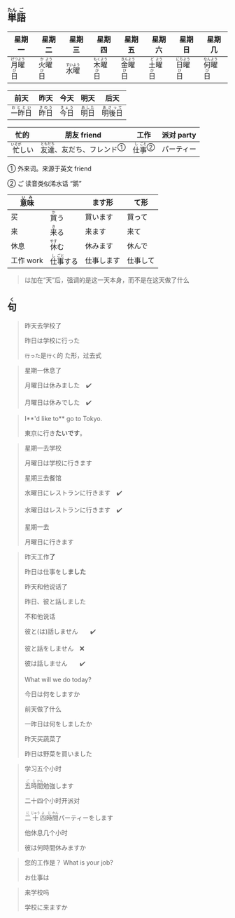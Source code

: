 ## <ruby><rb>単</rb><rt>たん</rt></ruby><ruby><rb>語</rb><rt>ご</rt></ruby>

| 星期一                                                       | 星期二                                                       | 星期三                                                       | 星期四                                                       | 星期五                                                       | 星期六                                                       | 星期日                                                       | 星期几                                                   |
| ------------------------------------------------------------ | ------------------------------------------------------------ | ------------------------------------------------------------ | ------------------------------------------------------------ | ------------------------------------------------------------ | ------------------------------------------------------------ | ------------------------------------------------------------ | -------------------------------------------------------- |
| <ruby><rb>月</rb><rt>げつ</rt></ruby><ruby><rb>曜</rb><rt>よう</rt></ruby><ruby><rb>日</rb><rt>び</rt></ruby> | <ruby><rb>火</rb><rt>か</rt></ruby><ruby><rb>曜</rb><rt>よう</rt></ruby><ruby><rb>日</rb><rt>び</rt></ruby> | <ruby><rb>水</rb><rt>すい</rt></ruby><ruby><rb>曜</rb><rt>よう</rt></ruby> | <ruby><rb>木</rb><rt>もく</rt></ruby><ruby><rb>曜</rb><rt>よう</rt></ruby><ruby><rb>日</rb><rt>び</rt></ruby> | <ruby><rb>金</rb><rt>きん</rt></ruby><ruby><rb>曜</rb><rt>よう</rt></ruby><ruby><rb>日</rb><rt>び</rt></ruby> | <ruby><rb>土</rb><rt>ど</rt></ruby><ruby><rb>曜</rb><rt>よう</rt></ruby><ruby><rb>日</rb><rt>び</rt></ruby> | <ruby><rb>日</rb><rt>にち</rt></ruby><ruby><rb>曜</rb><rt>よう</rt></ruby><ruby><rb>日</rb><rt>び</rt></ruby> | <ruby>何<rt>なん</rt>曜<rt>よう</rt>日<rt>び</rt></ruby> |

| 前天                                          | 昨天                                      | 今天                                      | 明天                                      | 后天                                          |
| --------------------------------------------- | ----------------------------------------- | ----------------------------------------- | ----------------------------------------- | --------------------------------------------- |
| <ruby><rb>一昨日</rb><rt>おととい</rt></ruby> | <ruby><rb>昨日</rb><rt>きのう</rt></ruby> | <ruby><rb>今日</rb><rt>きょう</rt></ruby> | <ruby><rb>明日</rb><rt>あした</rt></ruby> | <ruby><rb>明後日</rb><rt>あさって</rt></ruby> |

| 忙的                                        | 朋友 friend                                                  | 工作                                                         | 派对 party |
| ------------------------------------------- | ------------------------------------------------------------ | ------------------------------------------------------------ | ---------- |
| <ruby><rb>忙</rb><rt>いそが</rt></ruby>しい | <ruby><rb>友</rb><rt>とも</rt></ruby><ruby><rb>達</rb><rt>だち</rt></ruby>、友だち、<a>フレンド</a><sup>①</sup> | <ruby><rb>仕</rb><rt>し</rt></ruby><a><ruby><rb>事</rb><rt>ごと</rt></ruby></a><sup>②</sup> | パーティー |

① 外来词。来源于英文 friend

② ご 读音类似浠水话 “鹅”

| <ruby>意<rt>い</rt>味<rt>み</rt></ruby> |                                               | ます形     | て形     |
| --------------------------------------- | --------------------------------------------- | ---------- | -------- |
| 买                                      | <ruby>買<rt>か</rt>う</ruby>                  | 買います   | 買って   |
| 来                                      | <ruby>来<rt>き</rt>る</ruby>                  | 来ます     | 来て     |
| 休息                                    | <ruby>休<rt>やす</rt>む</ruby>                | 休みます   | 休んで   |
| 工作 work                               | <ruby>仕<rt>し</rt>事<rt>ごと</rt>する</ruby> | 仕事します | 仕事して |

> は加在“天”后，强调的是这一天本身，而不是在这天做了什么

## <ruby><rb>句</rb><rt>く</rt></ruby>

> 昨天去学校了
>
> 昨日は学校に行った
>
> `行った`是`行く`的 た形，过去式

> 星期一休息了
>
> 月曜日は休みました　✔️
>
> 月曜日は休みでした　✔️

> I**'d like to** go to Tokyo.
>
> 東京に行き**たいです**。

> 星期一去学校
>
> 月曜日は学校に行きます
>
> 星期三去餐馆
>
> 水曜日にレストランに行きます　✔️
>
> 水曜日はレストランに行きます　✔️
>
> 星期一去
>
> 月曜日に行きます

> 昨天工作**了**
>
> 昨日は仕事をし**ました**
>
> 昨天和他说话了
>
> 昨日、彼と話しました
>
> 不和他说话
>
> 彼と(は)話しません　　✔️
>
> 彼と話をしません　❌
>
> 彼は話しません　　✔️
>
> What will we do today?
>
> 今日は何をしますか
>
> 前天做了什么
>
> 一昨日は何をしましたか
>
> 昨天买蔬菜了
>
> 昨日は野菜を買いました

> 学习五个小时
>
> <ruby><rb>五</rb><rt>ご</rt></ruby><ruby><rb>時</rb><rt>じ</rt></ruby><ruby><rb>間</rb><rt>かん</rt></ruby>勉強します
>
> 二十四个小时开派对
>
> <ruby><rb>二</rb><rt>に</rt></ruby><ruby><rb>十</rb><rt>じゅう</rt></ruby><ruby><rb>四</rb><rt>よ</rt></ruby><ruby><rb>時</rb><rt>じ</rt></ruby><ruby><rb>間</rb><rt>かん</rt></ruby>パーティーをします
>
> 他休息几个小时
>
> 彼は何時間休みますか

> 您的工作是？ What is your job?
> 
> お仕事は

> 来学校吗
> 
> 学校に来ますか